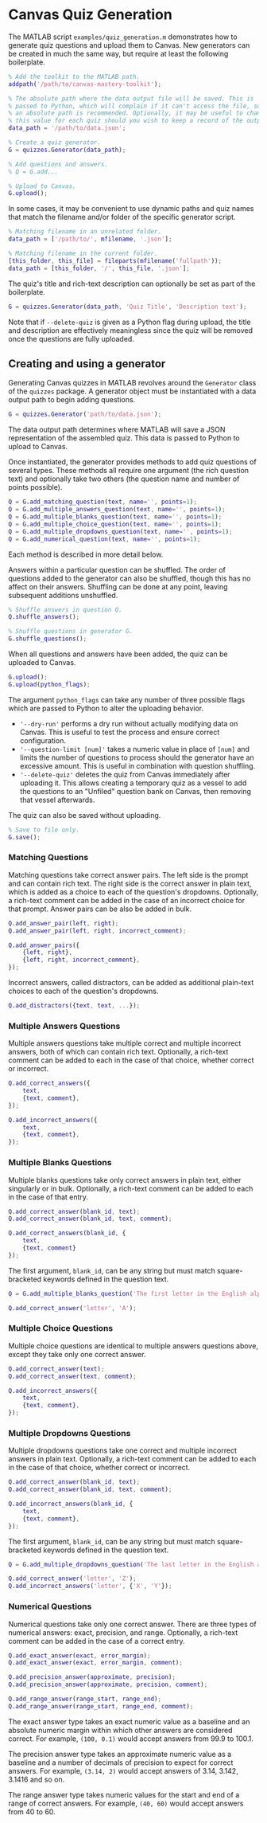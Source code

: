 # Canvas Quiz Generation

The MATLAB script `examples/quiz_generation.m` demonstrates how to generate quiz questions and upload them to Canvas. New generators can be created in much the same way, but require at least the following boilerplate.

```matlab
% Add the toolkit to the MATLAB path.
addpath('/path/to/canvas-mastery-toolkit');

% The absolute path where the data output file will be saved. This is
% passed to Python, which will complain if it can't access the file, so
% an absolute path is recommended. Optionally, it may be useful to change
% this value for each quiz should you wish to keep a record of the output.
data_path = '/path/to/data.json';

% Create a quiz generator.
G = quizzes.Generator(data_path);

% Add questions and answers.
% Q = G.add...

% Upload to Canvas.
G.upload();
```

In some cases, it may be convenient to use dynamic paths and quiz names that match the filename and/or folder of the specific generator script.

```matlab
% Matching filename in an unrelated folder.
data_path = ['/path/to/', mfilename, '.json'];

% Matching filename in the current folder.
[this_folder, this_file] = fileparts(mfilename('fullpath'));
data_path = [this_folder, '/', this_file, '.json'];
```

The quiz's title and rich-text description can optionally be set as part of the boilerplate.

```matlab
G = quizzes.Generator(data_path, 'Quiz Title', 'Description text');
```

Note that if `--delete-quiz` is given as a Python flag during upload, the title and description are effectively meaningless since the quiz will be removed once the questions are fully uploaded.

## Creating and using a generator

Generating Canvas quizzes in MATLAB revolves around the `Generator` class of the `quizzes` package. A generator object must be instantiated with a data output path to begin adding questions.

```matlab
G = quizzes.Generator('path/to/data.json');
```

The data output path determines where MATLAB will save a JSON representation of the assembled quiz. This data is passed to Python to upload to Canvas.

Once instantiated, the generator provides methods to add quiz questions of several types. These methods all require one argument (the rich question text) and optionally take two others (the question name and number of points possible).

```matlab
Q = G.add_matching_question(text, name='', points=1);
Q = G.add_multiple_answers_question(text, name='', points=1);
Q = G.add_multiple_blanks_question(text, name='', points=1);
Q = G.add_multiple_choice_question(text, name='', points=1);
Q = G.add_multiple_dropdowns_question(text, name='', points=1);
Q = G.add_numerical_question(text, name='', points=1);
```

Each method is described in more detail below.

Answers within a particular question can be shuffled. The order of questions added to the generator can also be shuffled, though this has no affect on their answers. Shuffling can be done at any point, leaving subsequent additions unshuffled.

```matlab
% Shuffle answers in question Q.
Q.shuffle_answers();

% Shuffle questions in generator G.
G.shuffle_questions();
```

When all questions and answers have been added, the quiz can be uploaded to Canvas.

```matlab
G.upload();
G.upload(python_flags);
```

The argument `python_flags` can take any number of three possible flags which are passed to Python to alter the uploading behavior.

- `'--dry-run'` performs a dry run without actually modifying data on Canvas. This is useful to test the process and ensure correct configuration.
- `'--question-limit [num]'` takes a numeric value in place of `[num]` and limits the number of questions to process should the generator have an excessive amount. This is useful in combination with question shuffling.
- `'--delete-quiz'` deletes the quiz from Canvas immediately after uploading it. This allows creating a temporary quiz as a vessel to add the questions to an "Unfiled" question bank on Canvas, then removing that vessel afterwards.

The quiz can also be saved without uploading.

```matlab
% Save to file only.
G.save();
```

### Matching Questions

Matching questions take correct answer pairs. The left side is the prompt and can contain rich text. The right side is the correct answer in plain text, which is added as a choice to each of the question's dropdowns. Optionally, a rich-text comment can be added in the case of an incorrect choice for that prompt. Answer pairs can be also be added in bulk.

```matlab
Q.add_answer_pair(left, right);
Q.add_answer_pair(left, right, incorrect_comment);

Q.add_answer_pairs({
    {left, right},
    {left, right, incorrect_comment},
});
```

Incorrect answers, called distractors, can be added as additional plain-text choices to each of the question's dropdowns.

```matlab
Q.add_distractors({text, text, ...});
```

### Multiple Answers Questions

Multiple answers questions take multiple correct and multiple incorrect answers, both of which can contain rich text. Optionally, a rich-text comment can be added to each in the case of that choice, whether correct or incorrect.

```matlab
Q.add_correct_answers({
    text,
    {text, comment},
});

Q.add_incorrect_answers({
    text,
    {text, comment},
});
```

### Multiple Blanks Questions

Multiple blanks questions take only correct answers in plain text, either singularly or in bulk. Optionally, a rich-text comment can be added to each in the case of that entry.

```matlab
Q.add_correct_answer(blank_id, text);
Q.add_correct_answer(blank_id, text, comment);

Q.add_correct_answers(blank_id, {
    text,
    {text, comment}
});
```

The first argument, `blank_id`, can be any string but must match square-bracketed keywords defined in the question text.

```matlab
Q = G.add_multiple_blanks_question('The first letter in the English alphabet is [letter].');

Q.add_correct_answer('letter', 'A');
```

### Multiple Choice Questions

Multiple choice questions are identical to multiple answers questions above, except they take only one correct answer.

```matlab
Q.add_correct_answer(text);
Q.add_correct_answer(text, comment);

Q.add_incorrect_answers({
    text,
    {text, comment},
});
```

### Multiple Dropdowns Questions

Multiple dropdowns questions take one correct and multiple incorrect answers in plain text. Optionally, a rich-text comment can be added to each in the case of that choice, whether correct or incorrect.

```matlab
Q.add_correct_answer(blank_id, text);
Q.add_correct_answer(blank_id, text, comment);

Q.add_incorrect_answers(blank_id, {
    text,
    {text, comment},
});
```

The first argument, `blank_id`, can be any string but must match square-bracketed keywords defined in the question text.

```matlab
Q = G.add_multiple_dropdowns_question('The last letter in the English alphabet is [letter].');

Q.add_correct_answer('letter', 'Z');
Q.add_incorrect_answers('letter', {'X', 'Y'});
```

### Numerical Questions

Numerical questions take only one correct answer. There are three types of numerical answers: exact, precision, and range. Optionally, a rich-text comment can be added in the case of a correct entry.

```matlab
Q.add_exact_answer(exact, error_margin);
Q.add_exact_answer(exact, error_margin, comment);

Q.add_precision_answer(approximate, precision);
Q.add_precision_answer(approximate, precision, comment);

Q.add_range_answer(range_start, range_end);
Q.add_range_answer(range_start, range_end, comment);
```

The exact answer type takes an exact numeric value as a baseline and an absolute numeric margin within which other answers are considered correct. For example, `(100, 0.1)` would accept answers from 99.9 to 100.1.

The precision answer type takes an approximate numeric value as a baseline and a number of decimals of precision to expect for correct answers. For example, `(3.14, 2)` would accept answers of 3.14, 3.142, 3.1416 and so on.

The range answer type takes numeric values for the start and end of a range of correct answers. For example, `(40, 60)` would accept answers from 40 to 60.
